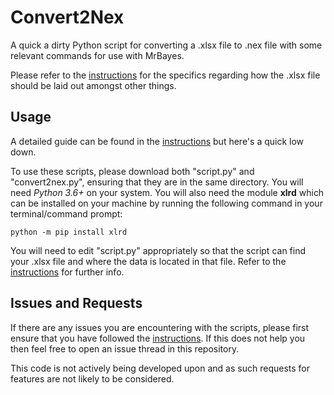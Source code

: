 # Convert2Nex

A quick a dirty Python script for converting a .xlsx file to .nex file with some relevant commands for use with MrBayes.

Please refer to the [instructions](https://github.com/tim-forrer/Convert2Nex/blob/master/Instructions%20for%20convert2nex.pdf) for the specifics regarding how the .xlsx file should be laid out amongst other things.

## Usage

A detailed guide can be found in the [instructions](https://github.com/tim-forrer/Convert2Nex/blob/master/Instructions%20for%20convert2nex.pdf) but here's a quick low down.

To use these scripts, please download both "script.py" and "convert2nex.py", ensuring that they are in the same directory. You will need *Python 3.6+* on your system. You will also need the module **xlrd** which can be installed on your machine by running the following command in your terminal/command prompt:

`python -m pip install xlrd`

You will need to edit "script.py" appropriately so that the script can find your .xlsx file and where the data is located in that file. Refer to the [instructions](https://github.com/tim-forrer/Convert2Nex/blob/master/Instructions%20for%20convert2nex.pdf) for further info.

## Issues and Requests

If there are any issues you are encountering with the scripts, please first ensure that you have followed the [instructions](https://github.com/tim-forrer/Convert2Nex/blob/master/Instructions%20for%20convert2nex.pdf). If this does not help you then feel free to open an issue thread in this repository.

This code is not actively being developed upon and as such requests for features are not likely to be considered.
